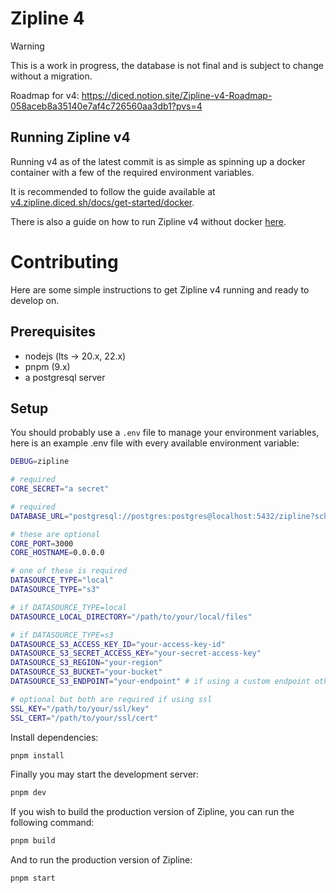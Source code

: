 # Zipline 4

> [!WARNING]  
> This is a work in progress, the database is not final and is subject to change without a migration.

Roadmap for v4: https://diced.notion.site/Zipline-v4-Roadmap-058aceb8a35140e7af4c726560aa3db1?pvs=4

## Running Zipline v4

Running v4 as of the latest commit is as simple as spinning up a docker container with a few of the required environment variables.

It is recommended to follow the guide available at [v4.zipline.diced.sh/docs/get-started/docker](https://v4.zipline.diced.sh/docs/get-started/docker).

There is also a guide on how to run Zipline v4 without docker [here](https://v4.zipline.diced.sh/docs/get-started/source).

# Contributing

Here are some simple instructions to get Zipline v4 running and ready to develop on.

## Prerequisites

- nodejs (lts -> 20.x, 22.x)
- pnpm (9.x)
- a postgresql server

## Setup

You should probably use a `.env` file to manage your environment variables, here is an example .env file with every available environment variable:

````bash
DEBUG=zipline

# required
CORE_SECRET="a secret"

# required
DATABASE_URL="postgresql://postgres:postgres@localhost:5432/zipline?schema=public"

# these are optional
CORE_PORT=3000
CORE_HOSTNAME=0.0.0.0

# one of these is required
DATASOURCE_TYPE="local"
DATASOURCE_TYPE="s3"

# if DATASOURCE_TYPE=local
DATASOURCE_LOCAL_DIRECTORY="/path/to/your/local/files"

# if DATASOURCE_TYPE=s3
DATASOURCE_S3_ACCESS_KEY_ID="your-access-key-id"
DATASOURCE_S3_SECRET_ACCESS_KEY="your-secret-access-key"
DATASOURCE_S3_REGION="your-region"
DATASOURCE_S3_BUCKET="your-bucket"
DATASOURCE_S3_ENDPOINT="your-endpoint" # if using a custom endpoint other than aws s3

# optional but both are required if using ssl
SSL_KEY="/path/to/your/ssl/key"
SSL_CERT="/path/to/your/ssl/cert"

````

Install dependencies:

```bash
pnpm install
```

Finally you may start the development server:

```bash
pnpm dev
```

If you wish to build the production version of Zipline, you can run the following command:

```bash
pnpm build
```

And to run the production version of Zipline:

```bash
pnpm start
```
